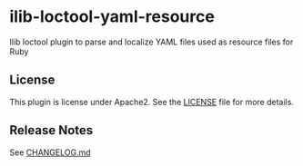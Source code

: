 # ilib-loctool-yaml-resource

Ilib loctool plugin to parse and localize YAML files used as resource files for Ruby

## License

This plugin is license under Apache2. See the [LICENSE](./LICENSE)
file for more details.

## Release Notes

See [CHANGELOG.md](./CHANGELOG.md)
